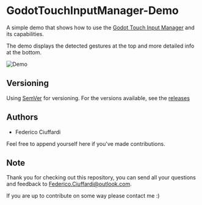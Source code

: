 # GodotTouchInputManager-Demo
A simple demo that shows how to use the [Godot Touch Input Manager](https://github.com/Federico-Ciuffardi/Godot-Touch-Input-Manager) and its capabilities.

The demo displays the detected gestures at the top and more detailed info at the bottom.

![Demo](https://media.giphy.com/media/TimI1xvghKrM20Xmhy/giphy.gif)

## Versioning
Using [SemVer](http://semver.org/) for versioning. For the versions available, see the [releases](https://github.com/Federico-Ciuffardi/IOSU/releases) 

## Authors
* Federico Ciuffardi

Feel free to append yourself here if you've made contributions.

## Note
Thank you for checking out this repository, you can send all your questions and feedback to Federico.Ciuffardi@outlook.com.

If you are up to contribute on some way please contact me :)

